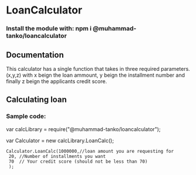 # LoanCalculator

### Install the module with:  npm i @muhammad-tanko/loancalculator 


## Documentation

This calculator has a single function that takes in three required parameters. (x,y,z) with x beign the loan ammount, y beign the installment number and finally z beign the applicants credit score.

## Calculating loan

### Sample code:

var calcLibrary = require("@muhammad-tanko/loancalculator");

var Calculator = new calcLibrary.LoanCalc();

    Calculator.LoanCalc(1000000,//loan amount you are requesting for
     20, //Number of installments you want 
     70  // Your credit score (should not be less than 70)
     );


